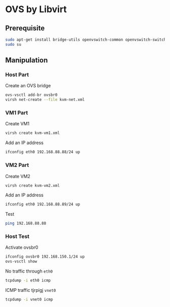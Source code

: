 # OVS  by Libvirt

## Prerequisite

```bash
sudo apt-get install bridge-utils openvswitch-common openvswitch-switch
sudo su
```


## Manipulation

### Host Part

Create an OVS bridge
```bash
ovs-vsctl add-br ovsbr0
virsh net-create --file kvm-net.xml
```
        
###  VM1 Part

Create VM1
```bash
virsh create kvm-vm1.xml
```

Add an IP address
```bash
ifconfig eth0 192.168.88.88/24 up
```


###  VM2 Part

Create VM2
```bash
virsh create kvm-vm2.xml
```

Add an IP address
```bash
ifconfig eth0 192.168.88.89/24 up
```
      
Test
```bash
ping 192.168.88.88
```       


### Host Test

Activate ovsbr0
```bash
ifconfig ovsbr0 192.168.150.1/24 up
ovs-vsctl show
```

No traffic through `eth0`
```bash
tcpdump -i eth0 icmp
```

ICMP traffic tjrpigj `vnet0`
```bash
tcpdump -i vnet0 icmp
```
